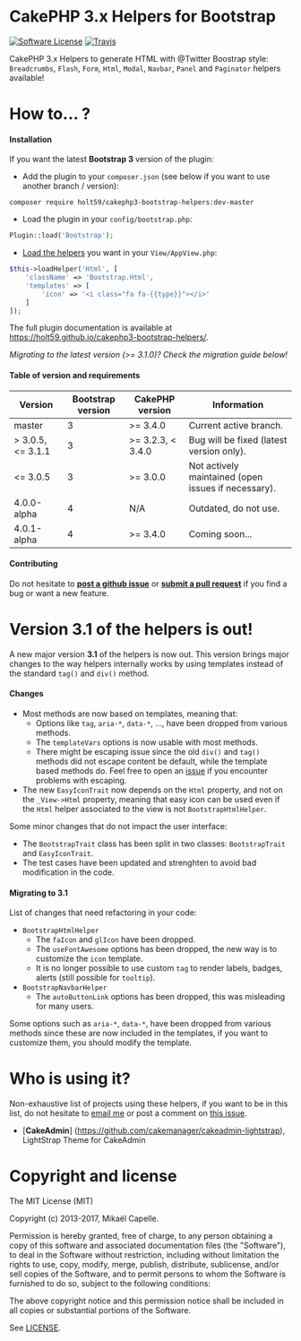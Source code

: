 CakePHP 3.x Helpers for Bootstrap
=================================

[![Software License](https://img.shields.io/badge/license-MIT-brightgreen.svg?style=flat-square)](LICENSE)
[![Travis](https://img.shields.io/travis/Holt59/cakephp3-bootstrap-helpers.svg?style=flat-square)](https://travis-ci.org/Holt59/cakephp3-bootstrap-helpers)

CakePHP 3.x Helpers to generate HTML with @Twitter Boostrap style: `Breadcrumbs`, `Flash`, `Form`, `Html`, `Modal`, `Navbar`, 
`Panel` and `Paginator` helpers available!

How to... ?
===========

#### Installation

If you want the latest **Bootstrap 3** version of the plugin:

- Add the plugin to your `composer.json` (see below if you want to use another branch / version):

```
composer require holt59/cakephp3-bootstrap-helpers:dev-master
```

- Load the plugin in your `config/bootstrap.php`:

```php
Plugin::load('Bootstrap');
```

- [Load the helpers](https://book.cakephp.org/3.0/en/views/helpers.html#configuring-helpers) you want in your `View/AppView.php`:

```php
$this->loadHelper('Html', [
    'className' => 'Bootstrap.Html',
    'templates' => [
        'icon' => '<i class="fa fa-{{type}}"></i>'
    ]
]);
```

The full plugin documentation is available at https://holt59.github.io/cakephp3-bootstrap-helpers/.

*Migrating to the latest version (>= 3.1.0)? Check the migration guide below!*

#### Table of version and requirements

| Version | Bootstrap version | CakePHP version | Information |
|---------|-------------------|-----------------|-------------|
| master | 3 | >= 3.4.0 | Current active branch. |
| > 3.0.5, <= 3.1.1 | 3 | >= 3.2.3, < 3.4.0 | Bug will be fixed (latest version only). | 
| <= 3.0.5 | 3 | >= 3.0.0 | Not actively maintained (open issues if necessary). |
| 4.0.0-alpha | 4 | N/A | Outdated, do not use. |
| 4.0.1-alpha | 4 | >= 3.4.0 | Coming soon... |

#### Contributing

Do not hesitate to [**post a github issue**](https://github.com/Holt59/cakephp3-bootstrap-helpers/issues/new) or [**submit a pull request**](https://github.com/Holt59/cakephp3-bootstrap-helpers/pulls) if you find a bug or want a new feature.


Version 3.1 of the helpers is out!
==================================

A new major version **3.1** of the helpers is now out. This version brings major changes to the way helpers internally works by using
templates instead of the standard `tag()` and `div()` method.

#### Changes

- Most methods are now based on templates, meaning that:
    - Options like `tag`, `aria-*`, `data-*`, ..., have been dropped from various methods.
    - The `templateVars` options is now usable with most methods.
    - There might be escaping issue since the old `div()` and `tag()` methods did not escape content be default, while
the template based methods do. Feel free to open an [issue](https://github.com/Holt59/cakephp3-bootstrap-helpers/issues/new) if 
you encounter problems with escaping.
- The new `EasyIconTrait` now depends on the `Html` property, and not on the `_View->Html` property, meaning that easy icon
can be used even if the `Html` helper associated to the view is not `BootstrapHtmlHelper`.

Some minor changes that do not impact the user interface:
- The `BootstrapTrait` class has been split in two classes: `BootstrapTrait` and `EasyIconTrait`. 
- The test cases have been updated and strenghten to avoid bad modification in the code.

#### Migrating to 3.1

List of changes that need refactoring in your code:

- `BootstrapHtmlHelper`
    - The `faIcon` and `glIcon` have been dropped.
    - The `useFontAwesome` options has been dropped, the new way is to customize the `icon` template.
    - It is no longer possible to use custom `tag` to render labels, badges, alerts (still possible for `tooltip`).
- `BootstrapNavbarHelper`
    - The `autoButtonLink` options has been dropped, this was misleading for many users.

Some options such as `aria-*`, `data-*`, have been dropped from various methods since these are now included in the templates,
if you want to customize them, you should modify the template.

Who is using it?
================

Non-exhaustive list of projects using these helpers, if you want to be in this list, do not hesitate to [email me](mailto:capelle.mikael@gmail.com) or post a comment on [this issue](https://github.com/Holt59/cakephp3-bootstrap-helpers/issues/32).

 - [**CakeAdmin**] (https://github.com/cakemanager/cakeadmin-lightstrap), LightStrap Theme for CakeAdmin

Copyright and license
=====================

The MIT License (MIT)

Copyright (c) 2013-2017, Mikaël Capelle.

Permission is hereby granted, free of charge, to any person obtaining a copy
of this software and associated documentation files (the "Software"), to deal
in the Software without restriction, including without limitation the rights
to use, copy, modify, merge, publish, distribute, sublicense, and/or sell
copies of the Software, and to permit persons to whom the Software is
furnished to do so, subject to the following conditions:

The above copyright notice and this permission notice shall be included in all
copies or substantial portions of the Software.

See [LICENSE](LICENSE).
